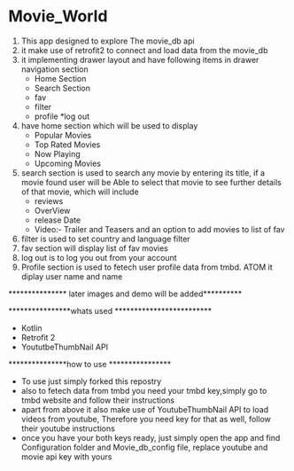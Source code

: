 # Movie_World

1. This app  designed to explore The movie_db api
2. it  make use of retrofit2 to connect and load data from the movie_db 
3. it implementing drawer layout and have following items in drawer navigation section
     * Home  Section
     * Search Section
     * fav
     * filter
     * profile
     *log out
4. have home section which will be used to display
     * Popular Movies
     * Top Rated Movies
     * Now Playing
     * Upcoming Movies
5. search section is used to search any movie by entering its title, if a movie found user will be Able to select that movie to see further details of that movie, which will include 
     * reviews
     * OverView
     * release Date
     * Video:- Trailer and Teasers
        and an option to add movies to list of fav
6. filter is used to set country and language filter 
7. fav section will display list of fav movies
8. log out is to  log you out from your account
9. Profile section is used to fetech user profile data from tmbd. ATOM it diplay user name and name

*************** later images and demo will be added**********


****************whats used *************************
* Kotlin
* Retrofit 2
* YoututbeThumbNail API

***************how to use ****************

* To use just simply forked this repostry
* also to fetech data from tmbd you need your tmbd key,simply go to tmbd website and follow their instructions
* apart from above it also make use of YoutubeThumbNail API to load videos from youtube, Therefore you need key for that as well, follow their youtube instructions
* once you have your both keys ready, just simply open the app and find Configuration folder and Movie_db_config file, replace youtube and movie api key with yours



